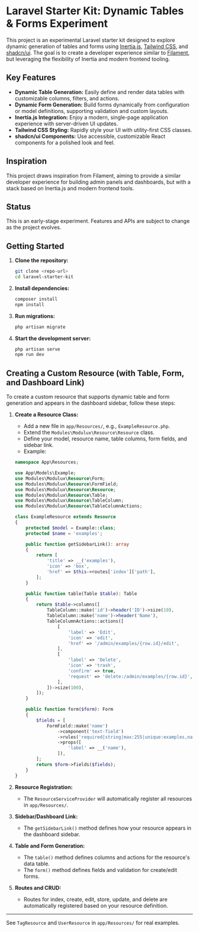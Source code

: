 # Laravel Starter Kit: Dynamic Tables & Forms Experiment

This project is an experimental Laravel starter kit designed to explore dynamic generation of tables and forms using [Inertia.js](https://inertiajs.com/), [Tailwind CSS](https://tailwindcss.com/), and [shadcn/ui](https://ui.shadcn.com/). The goal is to create a developer experience similar to [Filament](https://filamentphp.com/), but leveraging the flexibility of Inertia and modern frontend tooling.

## Key Features

- **Dynamic Table Generation:** Easily define and render data tables with customizable columns, filters, and actions.
- **Dynamic Form Generation:** Build forms dynamically from configuration or model definitions, supporting validation and custom layouts.
- **Inertia.js Integration:** Enjoy a modern, single-page application experience with server-driven UI updates.
- **Tailwind CSS Styling:** Rapidly style your UI with utility-first CSS classes.
- **shadcn/ui Components:** Use accessible, customizable React components for a polished look and feel.

## Inspiration

This project draws inspiration from Filament, aiming to provide a similar developer experience for building admin panels and dashboards, but with a stack based on Inertia.js and modern frontend tools.

## Status

This is an early-stage experiment. Features and APIs are subject to change as the project evolves.

## Getting Started

1. **Clone the repository:**
   ```sh
   git clone <repo-url>
   cd laravel-starter-kit
   ```
2. **Install dependencies:**
   ```sh
   composer install
   npm install
   ```
3. **Run migrations:**
   ```sh
   php artisan migrate
   ```
4. **Start the development server:**
   ```sh
   php artisan serve
   npm run dev
   ```

## Creating a Custom Resource (with Table, Form, and Dashboard Link)

To create a custom resource that supports dynamic table and form generation and appears in the dashboard sidebar, follow these steps:

1. **Create a Resource Class:**
   - Add a new file in `app/Resources/`, e.g., `ExampleResource.php`.
   - Extend the `Modules\Modulux\Resource\Resource` class.
   - Define your model, resource name, table columns, form fields, and sidebar link.
   - Example:

   ```php
   namespace App\Resources;

   use App\Models\Example;
   use Modules\Modulux\Resource\Form;
   use Modules\Modulux\Resource\FormField;
   use Modules\Modulux\Resource\Resource;
   use Modules\Modulux\Resource\Table;
   use Modules\Modulux\Resource\TableColumn;
   use Modules\Modulux\Resource\TableColumnActions;

   class ExampleResource extends Resource
   {
       protected $model = Example::class;
       protected $name = 'examples';

       public function getSidebarLink(): array
       {
           return [
               'title' => __('examples'),
               'icon' => 'box',
               'href' => $this->routes['index']['path'],
           ];
       }

       public function table(Table $table): Table
       {
           return $table->columns([
               TableColumn::make('id')->header('ID')->size(10),
               TableColumn::make('name')->header('Name'),
               TableColumnActions::actions([
                   [
                       'label' => 'Edit',
                       'icon' => 'edit',
                       'href' => '/admin/examples/{row.id}/edit',
                   ],
                   [
                       'label' => 'Delete',
                       'icon' => 'trash',
                       'confirm' => true,
                       'request' => 'delete:/admin/examples/{row.id}',
                   ],
               ])->size(100),
           ]);
       }

       public function form($form): Form
       {
           $fields = [
               FormField::make('name')
                   ->component('text-field')
                   ->rules('required|string|max:255|unique:examples,name,{{id}}')
                   ->props([
                       'label' => __('name'),
                   ]),
           ];
           return $form->fields($fields);
       }
   }
   ```

2. **Resource Registration:**
   - The `ResourceServiceProvider` will automatically register all resources in `app/Resources/`.

3. **Sidebar/Dashboard Link:**
   - The `getSidebarLink()` method defines how your resource appears in the dashboard sidebar.

4. **Table and Form Generation:**
   - The `table()` method defines columns and actions for the resource's data table.
   - The `form()` method defines fields and validation for create/edit forms.

5. **Routes and CRUD:**
   - Routes for index, create, edit, store, update, and delete are automatically registered based on your resource definition.

---

See `TagResource` and `UserResource` in `app/Resources/` for real examples.

